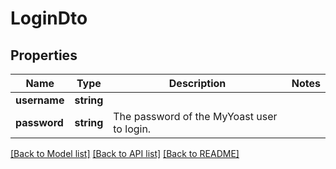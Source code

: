 # LoginDto

## Properties
Name | Type | Description | Notes
------------ | ------------- | ------------- | -------------
**username** | **string** |  | 
**password** | **string** | The password of the MyYoast user to login. | 

[[Back to Model list]](../../README.md#documentation-for-models) [[Back to API list]](../../README.md#documentation-for-api-endpoints) [[Back to README]](../../README.md)


